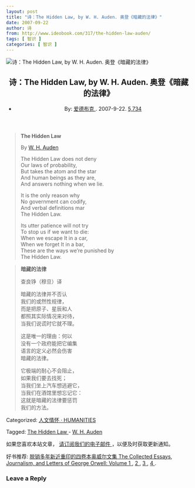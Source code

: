 ```yaml
---
layout: post
title: "诗：The Hidden Law, by W. H. Auden. 奥登《暗藏的法律》"
date: 2007-09-22
author: 诗
from: http://www.ideobook.com/317/the-hidden-law-auden/
tags: [ 智识 ]
categories: [ 智识 ]
---
```


<article class="post-entry clearfix post-317 post type-post status-publish format-standard has-post-thumbnail hentry category-humanities tag-the-hidden-law tag-w-h-auden">
 <div class="post-entry-thumbnail">
  <img alt="诗：The Hidden Law, by W. H. Auden. 奥登《暗藏的法律》" src="http://www.ideobook.com/img/auden-.jpg"/>
 </div>
 <!-- /blog-entry-thumbnail -->
 <div class="post-entry-text clearfix">
  <header>
   <h1>
    诗：The Hidden Law, by W. H. Auden. 奥登《暗藏的法律》
   </h1>
   <ul class="post-entry-meta">
    <li>
     By:
     <a href="http://www.ideobook.com/about-ideobook/" title="查看 爱德布克 的作者主页">
      爱德布克
     </a>
     . 2007-9-22.
     <a href="http://www.ideobook.com/372/post-views-count/" title="统计说明">
      5,734
     </a>
    </li>
   </ul>
  </header>
  <div class="post-entry-content">
   <blockquote>
    <p>
     <strong>
      The Hidden Law
     </strong>
    </p>
    <p>
     By
     <a href="/273/">
      W. H. Auden
     </a>
    </p>
    <p>
     The Hidden Law does not deny
     <br/>
     Our laws of probability,
     <br/>
     But takes the atom and the star
     <br/>
     And human beings as they are,
     <br/>
     And answers nothing when we lie.
    </p>
    <p>
     It is the only reason why
     <br/>
     No government can codify,
     <br/>
     And verbal definitions mar
     <br/>
     The Hidden Law.
    </p>
    <p>
     Its utter patience will not try
     <br/>
     To stop us if we want to die:
     <br/>
     When we escape It in a car,
     <br/>
     When we forget It in a bar,
     <br/>
     These are the ways we’re punished by
     <br/>
     The Hidden Law.
    </p>
   </blockquote>
   <blockquote>
    <p>
     <strong>
      暗藏的法律
     </strong>
    </p>
    <p>
     查良铮（穆旦）译
    </p>
    <p>
     暗藏的法律并不否认
     <br/>
     我们的或然性规律，
     <br/>
     而是把原子、星辰和人
     <br/>
     都照其实际情况来对待，
     <br/>
     当我们说谎时它就不理。
    </p>
    <p>
     这是唯一的理由：何以
     <br/>
     没有一个政府能把它编集
     <br/>
     语言的定义必然会伤害
     <br/>
     暗藏的法律。
    </p>
    <p>
     它极端的耐心不会阻止，
     <br/>
     如果我们要去找死；
     <br/>
     当我们坐上汽车想逃避它，
     <br/>
     当我们在酒馆里想忘记它：
     <br/>
     这就是暗藏的法律要惩罚
     <br/>
     我们的方法。
    </p>
   </blockquote>
  </div>
  <!-- /post-entry-content -->
  <footer class="post-entry-footer">
   <p>
    Categorized:
    <a href="http://www.ideobook.com/category/humanities/" rel="category tag">
     人文情怀 · HUMANITIES
    </a>
   </p>
   <p>
    Tagged:
    <a href="http://www.ideobook.com/tag/the-hidden-law/" rel="tag">
     The Hidden Law
    </a>
    -
    <a href="http://www.ideobook.com/tag/w-h-auden/" rel="tag">
     W. H. Auden
    </a>
   </p>
  </footer>
  <!-- /post-entry-footer -->
  <footer class="post-entry-footer">
   <p>
    如果您喜欢本站文章，
    <a href="http://www.ideobook.com/subscription/">
     请订阅我们的电子邮件
    </a>
    ，以便及时获取更新通知。
   </p>
   <p>
    好书推荐:
    <a href="https://amzn.to/2BLHdBY">
     脱销多年新近重印的四卷本奥威尔文集 The Collected Essays, Journalism, and Letters of George Orwell: Volume 1
    </a>
    ,
    <a href="https://amzn.to/32VpT9o">
     2
    </a>
    ,
    <a href="https://amzn.to/2pk1FHp">
     3
    </a>
    ,
    <a href="https://amzn.to/32WV0RW">
     4
    </a>
    .
   </p>
  </footer>
  <div class="boxframe" id="commentsbox">
   <div class="comments-area clearfix" id="comments">
    <div class="comment-respond" id="respond">
     <h3 class="comment-reply-title" id="reply-title">
      Leave a Reply
      <small>
       <a href="/317/the-hidden-law-auden/#respond" id="cancel-comment-reply-link" rel="nofollow" style="display:none;">
        <span class="wpex-icon-remove-sign">
        </span>
       </a>
      </small>
     </h3>
    </div>
    <!-- #respond -->
   </div>
   <!-- /comments -->
  </div>
  <!-- /commentsbox -->
 </div>
 <!-- /post-entry-text -->
</article>


